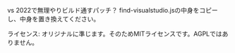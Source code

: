 vs 2022で無理やりビルド通すパッチ？
find-visualstudio.jsの中身をコピーし、中身を置き換えてください。

ライセンス: オリジナルに準じます。そのためMITライセンスです。AGPLではありません。

